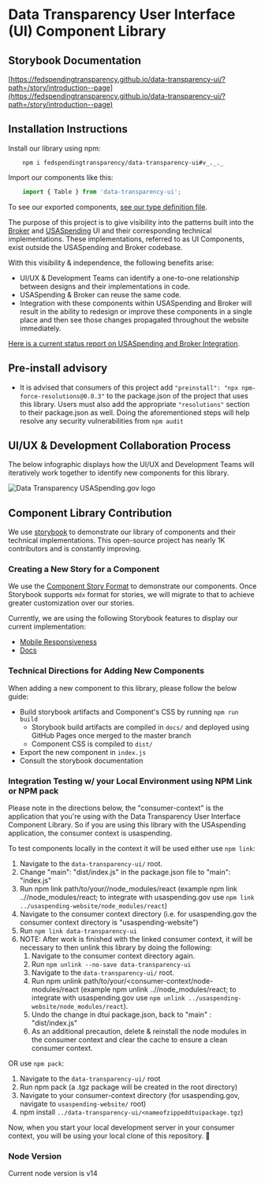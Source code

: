 # Data Transparency User Interface (UI) Component Library

## Storybook Documentation
[https://fedspendingtransparency.github.io/data-transparency-ui/?path=/story/introduction--page](https://fedspendingtransparency.github.io/data-transparency-ui/?path=/story/introduction--page)

## Installation Instructions
Install our library using npm:

```shell
    npm i fedspendingtransparency/data-transparency-ui#v_._._
```

Import our components like this:

```javascript
    import { Table } from 'data-transparency-ui';
```

To see our exported components, [see our type definition file](https://github.com/fedspendingtransparency/data-transparency-ui/blob/master/index.d.ts).

The purpose of this project is to give visibility into the patterns built into the 
[Broker](https://broker.usaspending.gov/) and [USASpending](https://usaspending.gov/) UI and their corresponding technical implementations.
These implementations, referred to as UI Components, exist outside the USASpending
and Broker codebase.

With this visibility & independence, the following benefits arise:

- UI/UX & Development Teams can identify a one-to-one relationship between designs and their implementations in code.
- USASpending & Broker can reuse the same code.
- Integration with these components within USASpending and Broker will result in the ability to redesign or improve these components
in a single place and then see those changes propagated throughout the website immediately.

[Here is a current status report on USASpending and Broker Integration](https://github.com/fedspendingtransparency/data-act-documentation/blob/data-transparency-ui/frontend_apps/component-library-integration-status.md).
## Pre-install advisory
- It is advised that consumers of this project add `"preinstall": "npx npm-force-resolutions@0.0.3"` to the package.json of the project that uses this library. Users must also add the appropriate `"resolutions"` section to their package.json as well. Doing the aforementioned steps will help resolve any security vulnerabilities from `npm audit`
## UI/UX & Development Collaboration Process

The below infographic displays how the UI/UX and Development Teams will iteratively work together to identify new components for this library.

<img src={infoGraphic} alt="Data Transparency USASpending.gov logo" />

## Component Library Contribution

We use [storybook](https://github.com/storybookjs/storybook) to demonstrate our library of components and their technical implementations.
This open-source project has nearly 1K contributors and is constantly improving.

### Creating a New Story for a Component

We use the [Component Story Format](https://storybook.js.org/docs/formats/component-story-format/) to demonstrate our components. Once
Storybook supports `mdx` format for stories, we will migrate to that to achieve greater customization over our stories.

Currently, we are using the following Storybook features to display our current implementation:

- [Mobile Responsiveness](https://github.com/storybookjs/storybook/tree/master/addons/viewport)
- [Docs](https://github.com/storybookjs/storybook/tree/master/addons/docs)

### Technical Directions for Adding New Components

When adding a new component to this library, please follow the below guide:
- Build storybook artifacts and Component's CSS by running `npm run build`
    - Storybook build artifacts are compiled in `docs/` and deployed using GitHub Pages once merged to the master branch
    - Component CSS is compiled to `dist/`
- Export the new component in `index.js`
- Consult the storybook documentation

### Integration Testing w/ your Local Environment using NPM Link or NPM pack

Please note in the directions below, the "consumer-context" is the application that you're using with the Data Transparency User Interface Component Library.  So if you are using this library with the USAspending application, the consumer context is usaspending.

To test components locally in the context it will be used either use `npm link`:

1. Navigate to the `data-transparency-ui/` root.
2. Change "main": "dist/index.js" in the package.json file to "main": "index.js"
3. Run npm link path/to/your/<consumer-context>/node_modules/react (example npm link ../<consumer-context>/node_modules/react; to integrate with usaspending.gov use `npm link ../usaspending-website/node_modules/react`)
4. Navigate to the consumer context directory (i.e. for usaspending.gov the consumer context directory is "usaspending-website")
5. Run `npm link data-transparency-ui`
6. NOTE: After work is finished with the linked consumer context, it will be necessary to then unlink this library by doing the following:
   1. Navigate to the consumer context directory again.
   2. Run `npm unlink --no-save data-transparency-ui`
   3. Navigate to the `data-transparency-ui/` root.
   4. Run npm unlink path/to/your/<consumer-context/node-modules/react (example npm unlink ../<consumer-context>/node_modules/react; to integrate with usaspending.gov use `npm unlink ../usaspending-website/node_modules/react`).
   5. Undo the change in dtui package.json, back to "main" : "dist/index.js"
   6. As an additional precaution, delete & reinstall the node modules in the consumer context and clear the cache to ensure a clean consumer context.

OR use `npm pack`:

1. Navigate to the `data-transparency-ui/` root
2. Run npm pack (a .tgz package will be created in the root directory)
3. Navigate to your consumer-context directory (for usaspending.gov, navigate to `usaspending-website/` root)
4. npm install `../data-transparency-ui/<nameofzippeddtuipackage.tgz`)


Now, when you start your local development server in your consumer context, you will be using your local clone of this repository. 🙌

### Node Version

Current node version is v14
